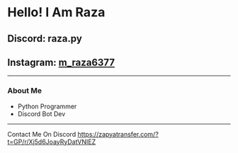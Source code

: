 #  Hello! I Am Raza

##  Discord: raza.py

##  Instagram: [m_raza6377](https://www.instagram.com/m_raza6377)

---

### About Me

- Python Programmer
- Discord Bot Dev

---

Contact Me On Discord
https://zapyatransfer.com/?t=GP/r/Xj5d6JoayRyDatVNIEZ
